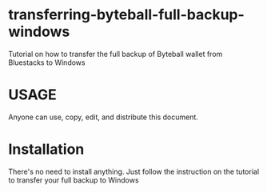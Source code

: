 # transferring-byteball-full-backup-windows
Tutorial on how to transfer the full backup of Byteball wallet from Bluestacks to Windows

# USAGE
Anyone can use, copy, edit, and distribute this document.

# Installation
There's no need to install anything. Just follow the instruction on the tutorial to transfer your full backup to Windows

